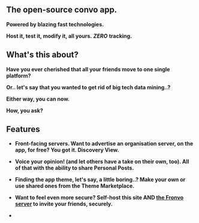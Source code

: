 ## The open-source convo app.

**Powered by blazing fast technologies.**

**Host it, test it, modify it, all yours.** ***ZERO*** **tracking.**

## What's this about?

**Have you ever cherished that all your friends move to one single platform?**

**Or.. let's say that you wanted to get rid of big tech data mining..?**

**Either way, you can now.**

**How, you ask?**

## Features

- **Front-facing servers. Want to advertise an organisation server, on the app, for free? You got it. Discovery View.**

- **Voice your opinion! (and let others have a take on their own, too). All of that with the ability to share Personal Posts.**

- **Finding the app theme, let's say, a little boring..? Make your own or use shared ones from the Theme Marketplace.**

- **Want to feel even more secure? Self-host this site AND [the Fronvo server](https://github.com/Fronvo/server) to invite your friends, securely.**
- 